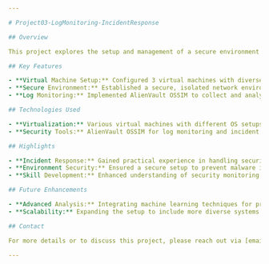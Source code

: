 ```yaml
---

# Project03-LogMonitoring-IncidentResponse

## Overview

This project explores the setup and management of a secure environment for log monitoring and incident response, using AlienVault OSSIM. The initiative was conducted as part of a hands-on learning experience at Seneca College, emphasizing the importance of monitoring and responding to security incidents.

## Key Features

- **Virtual Machine Setup:** Configured 3 virtual machines with diverse operating systems and specialized tools.
- **Secure Environment:** Established a secure, isolated network environment to protect against malware.
- **Log Monitoring:** Implemented AlienVault OSSIM to collect and analyze system logs, facilitating effective incident response.

## Technologies Used

- **Virtualization:** Various virtual machines with different OS setups
- **Security Tools:** AlienVault OSSIM for log monitoring and incident response

## Highlights

- **Incident Response:** Gained practical experience in handling security incidents through real-world simulations.
- **Environment Security:** Ensured a secure setup to prevent malware intrusion and protect data integrity.
- **Skill Development:** Enhanced understanding of security monitoring and incident response techniques.

## Future Enhancements

- **Advanced Analysis:** Integrating machine learning techniques for predictive analysis in security monitoring.
- **Scalability:** Expanding the setup to include more diverse systems and tools for a comprehensive security overview.

## Contact

For more details or to discuss this project, please reach out via [email](mailto:avipatel770@gmail.com) or [LinkedIn](http://www.linkedin.com/in/patel-avi).

---
```

